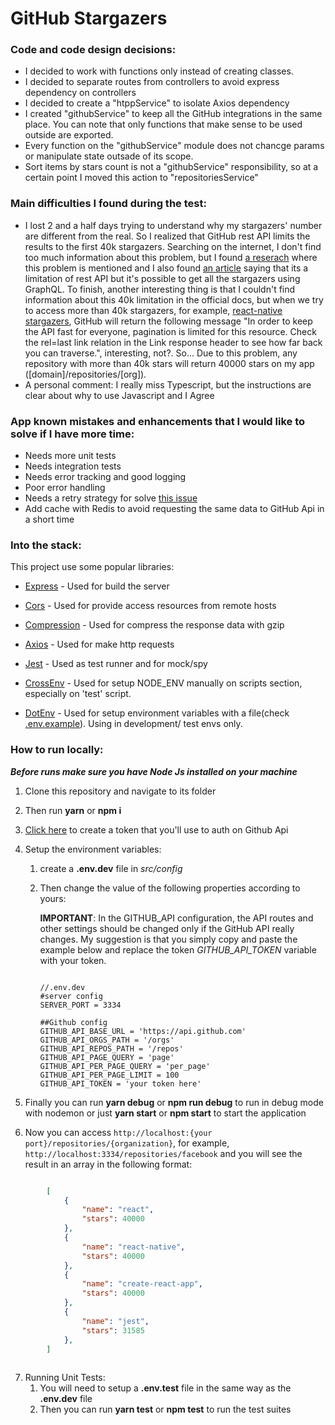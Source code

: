 # GitHub Stargazers

### Code and code design decisions:

- I decided to work with functions only instead of creating classes.
- I decided to separate routes from controllers to avoid express dependency on controllers
- I decided to create a "htppService" to isolate Axios dependency
- I created "githubService" to keep all the GitHub integrations in the same place. You can note that only functions that make sense to be used outside are exported.
- Every function on the "githubService" module does not chancge params or manipulate state outsade of its scope.
- Sort items by stars count is not a "githubService" responsibility, so at a certain point I moved this action to "repositoriesService"

### Main difficulties I found during the test:
- I lost 2 and a half days trying to understand why my stargazers' number are different from the real. So I realized that GitHub rest API limits the results to the first 40k stargazers. Searching on the internet, I don't find too much information about this problem, but I found [a reserach](https://homepages.dcc.ufmg.br/~mtov/pub/2016-icsme "research")  where this problem is mentioned and I also found [an article](https://medium.com/hackernoon/a-dive-into-freecodecamp-stargazers-667fdebfa111 "article" ) saying that its a limitation of rest API but it's possible to get all the stargazers using GraphQL. To finish, another interesting thing is that I couldn't find information about this 40k limitation in the official docs, but when we try to access more than 40k stargazers, for example, [react-native stargazers](https://api.github.com/repos/facebook/react-native/stargazers?per_page=100&page=401 "react-native stargazers"),  GitHub will return the following message "In order to keep the API fast for everyone, pagination is limited for this resource. Check the rel=last link relation in the Link response header to see how far back you can traverse.", interesting, not?. So... Due to this problem, any repository with more than 40k stars will return 40000 stars on my app ([domain]/repositories/[org]).
- A personal comment: I really miss Typescript, but the instructions are clear about why to use Javascript and I Agree

### App known mistakes and enhancements that I would like to solve if I have more time:
- Needs more unit tests
- Needs integration tests
- Needs error tracking and good logging
- Poor error handling
- Needs a retry strategy for solve [this issue]( https://github.com/leo2d/github-stargazers/issues/1 "Issue")  
- Add cache with Redis to avoid requesting the same data to GitHub Api in a short time


### Into the stack:

This project use some popular libraries:

- [Express]( https://expressjs.com/ "Express") - Used for build the server

- [Cors]( https://expressjs.com/en/resources/middleware/cors.html "Cors") - Used for provide access resources from remote hosts

- [Compression]( http://expressjs.com/en/resources/middleware/compression.html "Compression") - Used for compress the response data with gzip

- [Axios]( https://github.com/axios/axios "Axios") - Used for make http requests

- [Jest]( https://jestjs.io/ "Jest") - Used as test runner and for mock/spy

- [CrossEnv]( https://github.com/kentcdodds/cross-env#readme "cross-env") - Used for setup NODE_ENV manually on scripts section, especially on 'test' script. 

- [DotEnv]( https://github.com/motdotla/dotenv#readme "dotenv") - Used for setup environment variables with a file(check [.env.example]( https://github.com/leo2d/github-stargazers/blob/master/src/config/.env.example ".env.example")). Using in development/ test envs only.

### How to run locally:

***Before runs make sure you have Node Js installed on your machine***

1. Clone this repository and navigate to its folder
2. Then run __yarn__ or __npm i__
3. [Click here](  https://github.com/settings/tokens "tokens") to create a token that you'll use to auth on Github Api
    
4. Setup the environment variables:
    1. create a **.env.dev** file in _src/config_
    2. Then change the value of the following properties according to yours:  
    
            
        **IMPORTANT**: In the GITHUB_API configuration, the API routes and other settings should be changed only if the GitHub API really changes.
         My suggestion is that you simply copy and paste the example below and replace the token _GITHUB_API_TOKEN_ variable with your token.
         
        ```env

        //.env.dev
        #server config
        SERVER_PORT = 3334

        ##Github config
        GITHUB_API_BASE_URL = 'https://api.github.com'
        GITHUB_API_ORGS_PATH = '/orgs'
        GITHUB_API_REPOS_PATH = '/repos'
        GITHUB_API_PAGE_QUERY = 'page'
        GITHUB_API_PER_PAGE_QUERY = 'per_page'
        GITHUB_API_PER_PAGE_LIMIT = 100
        GITHUB_API_TOKEN = 'your token here'
        
        ```

    
5. Finally you can run __yarn debug__ or __npm run debug__ to run in debug mode with nodemon or just __yarn start__ or __npm start__ to start the application

6. Now you can access ``` http://localhost:{your port}/repositories/{organization} ```, for example, ``` http://localhost:3334/repositories/facebook ``` and you will see the result in an array in the following format:
         
```json

        [
            {
                "name": "react",
                "stars": 40000
            },
            {
                "name": "react-native",
                "stars": 40000
            },
            {
                "name": "create-react-app",
                "stars": 40000
            },
            {
                "name": "jest",
                "stars": 31585
            },
        ]
        
```

7. Running Unit Tests:
    1. You will need to setup a **.env.test** file in the same way as the **.env.dev** file
    2. Then you can run __yarn test__ or __npm test__ to run the test suites
